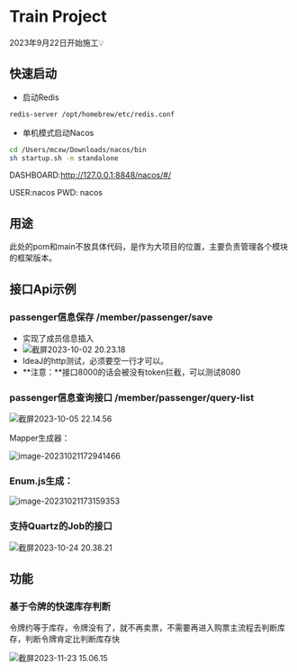 # Train Project

2023年9月22日开始施工💡

## 快速启动

- 启动Redis

```sh
redis-server /opt/homebrew/etc/redis.conf
```



- 单机模式启动Nacos

```sh
cd /Users/mcxw/Downloads/nacos/bin
sh startup.sh -m standalone
```

DASHBOARD:http://127.0.0.1:8848/nacos/#/

USER:nacos PWD: nacos



## 用途

此处的pom和main不放具体代码，是作为大项目的位置，主要负责管理各个模块的框架版本。



## 接口Api示例

### passenger信息保存 /member/passenger/save

- 实现了成员信息插入
- ![截屏2023-10-02 20.23.18](https://fastly.jsdelivr.net/gh/52chen/imagebed2023@main/uPic/%E6%88%AA%E5%B1%8F2023-10-02%2020.23.18.png)
- IdeaJ的http测试，必须要空一行才可以。
- **注意：**接口8000的话会被没有token拦截，可以测试8080

### passenger信息查询接口 /member/passenger/query-list



![截屏2023-10-05 22.14.56](https://fastly.jsdelivr.net/gh/52chen/imagebed2023@main/uPic/%E6%88%AA%E5%B1%8F2023-10-05%2022.14.56.png)



Mapper生成器：



![image-20231021172941466](https://fastly.jsdelivr.net/gh/52chen/imagebed2023@main/uPic/image-20231021172941466.png)



### Enum.js生成：

![image-20231021173159353](https://fastly.jsdelivr.net/gh/52chen/imagebed2023@main/uPic/image-20231021173159353.png)





### 支持Quartz的Job的接口



![截屏2023-10-24 20.38.21](https://fastly.jsdelivr.net/gh/52chen/imagebed2023@main/uPic/%E6%88%AA%E5%B1%8F2023-10-24%2020.38.21.png)

## 功能

### 基于令牌的快速库存判断

令牌约等于库存，令牌没有了，就不再卖票，不需要再进入购票主流程去判断库存，判断令牌肯定比判断库存快

![截屏2023-11-23 15.06.15](https://fastly.jsdelivr.net/gh/52chen/imagebed2023@main/uPic/%E6%88%AA%E5%B1%8F2023-11-23%2015.06.15.png)


